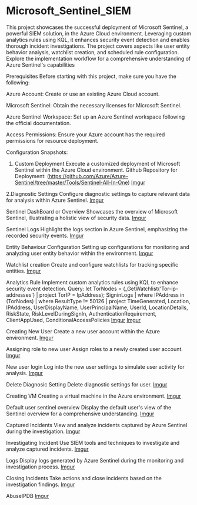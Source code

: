 # Microsoft_Sentinel_SIEM

This project showcases the successful deployment of Microsoft Sentinel, a powerful SIEM solution, in the Azure Cloud environment. Leveraging custom analytics rules using KQL, it enhances security event detection and enables thorough incident investigations. The project covers aspects like user entity behavior analysis, watchlist creation, and scheduled rule configuration. Explore the implementation workflow for a comprehensive understanding of Azure Sentinel's capabilities

Prerequisites
Before starting with this project, make sure you have the following:

Azure Account:
Create or use an existing Azure Cloud account.

Microsoft Sentinel:
Obtain the necessary licenses for Microsoft Sentinel.

Azure Sentinel Workspace:
Set up an Azure Sentinel workspace following the official documentation.

Access Permissions:
Ensure your Azure account has the required permissions for resource deployment.


Configuration Snapshots:

1. Custom Deployment
Execute a customized deployment of Microsoft Sentinel within the Azure Cloud environment.
Github Repository for Deployment: (https://github.com/Azure/Azure-Sentinel/tree/master/Tools/Sentinel-All-In-One)
[Imgur](https://i.imgur.com/my8ctDy.png)


2.Diagnostic Settings
Configure diagnostic settings to capture relevant data for analysis within Azure Sentinel.
[Imgur](https:/i./imgur.com/CG6xIQd.png)

Sentinel DashBoard or Overview
Showcases the overview of Microsoft Sentinel, illustrating a holistic view of security data.
[Imgur](https://i.imgur.com/JWpXKcW.png)

Sentinel Logs
Highlight the logs section in Azure Sentinel, emphasizing the recorded security events.
[Imgur](https://imgur.com/tJcSgEz)


Entity Behaviour Configuration
Setting up configurations for monitoring and analyzing user entity behavior within the environment.
[Imgur](https://imgur.com/yAa35hc)

Watchlist creation
Create and configure watchlists for tracking specific entities.
[Imgur](https://imgur.com/5g0Pgqq)


Analytics Rule
Implement custom analytics rules using KQL to enhance security event detection.
Query:
let TorNodes = (_GetWatchlist('Tor-ip-addresses') | project TorIP = IpAddress);
 SigninLogs
 | where IPAddress in (TorNodes)
 | where ResultType != 50126
 | project
    TimeGenerated,
    Location,
    IPAddress,
    UserDisplayName,
    UserPrincipalName,
    UserId,
    LocationDetails,
    RiskState,
    RiskLevelDuringSignIn,
    AuthenticationRequirement,
    ClientAppUsed,
    ConditionalAccessPolicies
[Imgur](https://imgur.com/6agcuGf)
[Imgur](https://imgur.com/xEjUhgO)

Creating New User
Create a new user account within the Azure environment.
[Imgur](https://imgur.com/tLKUvh7)

Assigning role to new user
Assign roles to a newly created user account.
[Imgur](https://imgur.com/AlgOglV)

New user login
Log into the new user settings to simulate user activity for analysis.
[Imgur](https://imgur.com/5lHhmus)

Delete Diagnosic Setting
Delete diagnostic settings for user.
[Imgur](https://imgur.com/dRAlQAl)

Creating VM
Creating a virtual machine in the Azure environment.
[Imgur](https://imgur.com/n6v7cJJ)

Default user sentinel overview
Display the default user's view of the Sentinel overview for a comprehensive understanding.
[Imgur](https://imgur.com/5kqDpAA)

Captured Incidents
View and analyze incidents captured by Azure Sentinel during the investigation.
[Imgur](https://imgur.com/baLriCO)

Investigating Incident
Use SIEM tools and techniques to investigate and analyze captured incidents.
[Imgur](https://imgur.com/mfJuygg)

Logs
Display logs generated by Azure Sentinel during the monitoring and investigation process.
[Imgur](https://imgur.com/HHimdjo)

Closing Incidents
Take actions and close incidents based on the investigation findings.
[Imgur](https://imgur.com/aYmaDBs)

AbuseIPDB
[Imgur](https://imgur.com/AnQSAeT)










